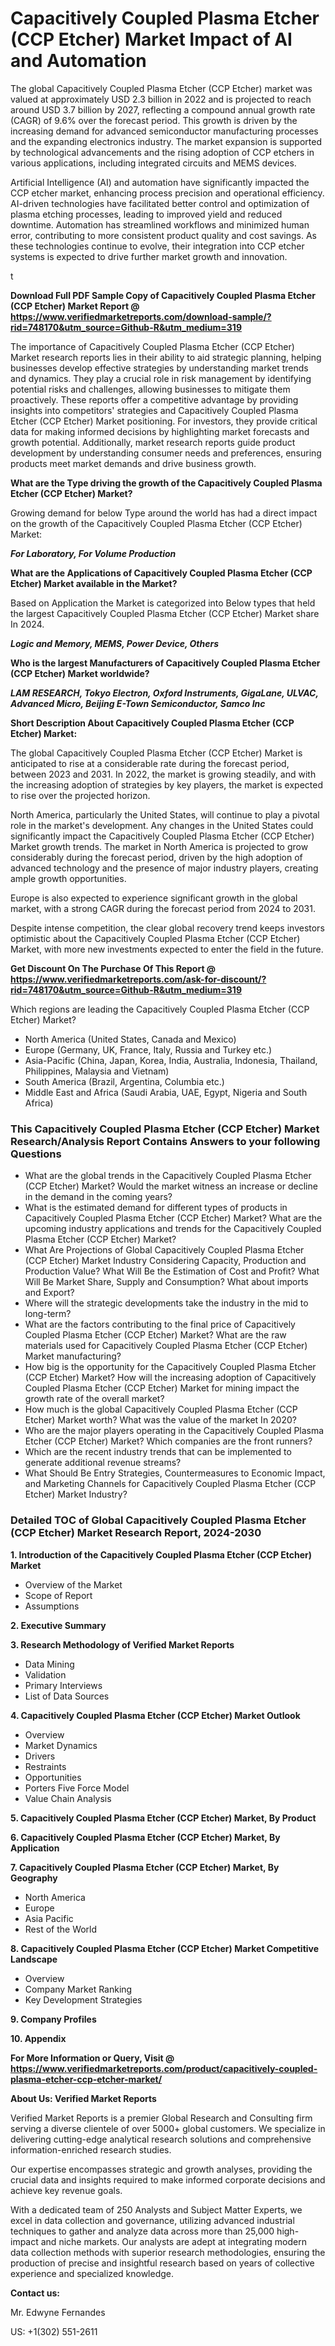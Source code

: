 <meta name="title" content="Global Capacitively Coupled Plasma Etcher (CCP Etcher) Market Impact of AI and Automation"><meta name="description" content="The global Capacitively Coupled Plasma Etcher (CCP Etcher) market was valued at approximately USD 2.3 billion in 2022 and is projected to reach around USD 3.7 billion "><meta name="title" content="Capacitively Coupled Plasma Etcher (CCP Etcher) Market Size, Share, Scope, Trends, Growth, Opportunities, Analysis, Forecast"><h1>Capacitively Coupled Plasma Etcher (CCP Etcher) Market Impact of AI and Automation</h1><p>The global Capacitively Coupled Plasma Etcher (CCP Etcher) market was valued at approximately USD 2.3 billion in 2022 and is projected to reach around USD 3.7 billion by 2027, reflecting a compound annual growth rate (CAGR) of 9.6% over the forecast period. This growth is driven by the increasing demand for advanced semiconductor manufacturing processes and the expanding electronics industry. The market expansion is supported by technological advancements and the rising adoption of CCP etchers in various applications, including integrated circuits and MEMS devices.</p><p>Artificial Intelligence (AI) and automation have significantly impacted the CCP etcher market, enhancing process precision and operational efficiency. AI-driven technologies have facilitated better control and optimization of plasma etching processes, leading to improved yield and reduced downtime. Automation has streamlined workflows and minimized human error, contributing to more consistent product quality and cost savings. As these technologies continue to evolve, their integration into CCP etcher systems is expected to drive further market growth and innovation.</p>t</p><p id="" class=""><strong>Download Full PDF Sample Copy of Capacitively Coupled Plasma Etcher (CCP Etcher) Market Report @ <a href="https://www.verifiedmarketreports.com/download-sample/?rid=748170&utm_source=Github-R&utm_medium=319" target="_blank">https://www.verifiedmarketreports.com/download-sample/?rid=748170&utm_source=Github-R&utm_medium=319</a></strong></p><p>The importance of&nbsp;Capacitively Coupled Plasma Etcher (CCP Etcher) Market research reports lies in their ability to aid strategic planning, helping businesses develop effective strategies by understanding market trends and dynamics. They play a crucial role in risk management by identifying potential risks and challenges, allowing businesses to mitigate them proactively. These reports offer a competitive advantage by providing insights into competitors' strategies and Capacitively Coupled Plasma Etcher (CCP Etcher) Market positioning. For investors, they provide critical data for making informed decisions by highlighting market forecasts and growth potential. Additionally, market research reports guide product development by understanding consumer needs and preferences, ensuring products meet market demands and drive business growth.</p><p><strong>What are the&nbsp;Type driving the growth of the Capacitively Coupled Plasma Etcher (CCP Etcher) Market?</strong></p><p id="" class="">Growing demand for below Type around the world has had a direct impact on the growth of the Capacitively Coupled Plasma Etcher (CCP Etcher) Market:</p><em><strong>For Laboratory, For Volume Production</strong></em></p><strong>What are the&nbsp;Applications&nbsp;of Capacitively Coupled Plasma Etcher (CCP Etcher) Market available in the Market?</strong></p><p id="" class="">Based on Application the Market is categorized into Below types that held the largest Capacitively Coupled Plasma Etcher (CCP Etcher) Market share In 2024.</p><em><strong>Logic and Memory, MEMS, Power Device, Others</strong></em></p><strong>Who is the largest Manufacturers of Capacitively Coupled Plasma Etcher (CCP Etcher) Market worldwide?</strong></p><p><em><strong>LAM RESEARCH, Tokyo Electron, Oxford Instruments, GigaLane, ULVAC, Advanced Micro, Beijing E-Town Semiconductor, Samco Inc</strong></em></p><p id="" class=""><strong>Short Description About Capacitively Coupled Plasma Etcher (CCP Etcher) Market:</strong></p><p>The global Capacitively Coupled Plasma Etcher (CCP Etcher) Market is anticipated to rise at a considerable rate during the forecast period, between 2023 and 2031. In 2022, the market is growing steadily, and with the increasing adoption of strategies by key players, the market is expected to rise over the projected horizon.</p><p>North America, particularly the United States, will continue to play a pivotal role in the market's development. Any changes in the United States could significantly impact the Capacitively Coupled Plasma Etcher (CCP Etcher) Market growth trends. The market in North America is projected to grow considerably during the forecast period, driven by the high adoption of advanced technology and the presence of major industry players, creating ample growth opportunities.</p><p>Europe is also expected to experience significant growth in the global market, with a strong CAGR during the forecast period from 2024 to 2031.</p><p>Despite intense competition, the clear global recovery trend keeps investors optimistic about the Capacitively Coupled Plasma Etcher (CCP Etcher) Market, with more new investments expected to enter the field in the future.</p><p id="" class=""><strong>Get Discount On The Purchase Of This Report @ <a href="https://www.verifiedmarketreports.com/ask-for-discount/?rid=748170&utm_source=Github-R&utm_medium=319" target="_blank">https://www.verifiedmarketreports.com/ask-for-discount/?rid=748170&utm_source=Github-R&utm_medium=319</a></strong></p>Which regions are leading the Capacitively Coupled Plasma Etcher (CCP Etcher) Market?</p><ul><li>North America (United States, Canada and Mexico)</li><li>Europe (Germany, UK, France, Italy, Russia and Turkey etc.)</li><li>Asia-Pacific (China, Japan, Korea, India, Australia, Indonesia, Thailand, Philippines, Malaysia and Vietnam)</li><li>South America (Brazil, Argentina, Columbia etc.)</li><li>Middle East and Africa (Saudi Arabia, UAE, Egypt, Nigeria and South Africa)</li></ul><h3 id="" class="">This Capacitively Coupled Plasma Etcher (CCP Etcher) Market Research/Analysis Report Contains Answers to your following Questions</h3><ul><li>What are the global trends in the Capacitively Coupled Plasma Etcher (CCP Etcher) Market? Would the market witness an increase or decline in the demand in the coming years?</li><li>What is the estimated demand for different types of products in Capacitively Coupled Plasma Etcher (CCP Etcher) Market? What are the upcoming industry applications and trends for the Capacitively Coupled Plasma Etcher (CCP Etcher) Market?</li><li>What Are Projections of Global Capacitively Coupled Plasma Etcher (CCP Etcher) Market Industry Considering Capacity, Production and Production Value? What Will Be the Estimation of Cost and Profit? What Will Be Market Share, Supply and Consumption? What about imports and Export?</li><li>Where will the strategic developments take the industry in the mid to long-term?</li><li>What are the factors contributing to the final price of Capacitively Coupled Plasma Etcher (CCP Etcher) Market? What are the raw materials used for Capacitively Coupled Plasma Etcher (CCP Etcher) Market manufacturing?</li><li>How big is the opportunity for the Capacitively Coupled Plasma Etcher (CCP Etcher) Market? How will the increasing adoption of Capacitively Coupled Plasma Etcher (CCP Etcher) Market for mining impact the growth rate of the overall market?</li><li>How much is the global Capacitively Coupled Plasma Etcher (CCP Etcher) Market worth? What was the value of the market In 2020?</li><li>Who are the major players operating in the Capacitively Coupled Plasma Etcher (CCP Etcher) Market? Which companies are the front runners?</li><li>Which are the recent industry trends that can be implemented to generate additional revenue streams?</li><li>What Should Be Entry Strategies, Countermeasures to Economic Impact, and Marketing Channels for Capacitively Coupled Plasma Etcher (CCP Etcher) Market Industry?</li></ul><h3 id="" class="">Detailed TOC of Global Capacitively Coupled Plasma Etcher (CCP Etcher) Market Research Report, 2024-2030</h3><p id="" class=""><strong>1. Introduction of the Capacitively Coupled Plasma Etcher (CCP Etcher) Market</strong></p><ul><li>Overview of the Market</li><li>Scope of Report</li><li>Assumptions</li></ul><p id="" class=""><strong>2. Executive Summary</strong></p><p id="" class=""><strong>3. Research Methodology of Verified Market Reports</strong></p><ul><li>Data Mining</li><li>Validation</li><li>Primary Interviews</li><li>List of Data Sources</li></ul><p id="" class=""><strong>4. Capacitively Coupled Plasma Etcher (CCP Etcher) Market Outlook</strong></p><ul><li>Overview</li><li>Market Dynamics</li><li>Drivers</li><li>Restraints</li><li>Opportunities</li><li>Porters Five Force Model</li><li>Value Chain Analysis</li></ul><p id="" class=""><strong>5. Capacitively Coupled Plasma Etcher (CCP Etcher) Market, By Product</strong></p><p id="" class=""><strong>6. Capacitively Coupled Plasma Etcher (CCP Etcher) Market, By Application</strong></p><p id="" class=""><strong>7. Capacitively Coupled Plasma Etcher (CCP Etcher) Market, By Geography</strong></p><ul><li>North America</li><li>Europe</li><li>Asia Pacific</li><li>Rest of the World</li></ul><p id="" class=""><strong>8. Capacitively Coupled Plasma Etcher (CCP Etcher) Market Competitive Landscape</strong></p><ul><li>Overview</li><li>Company Market Ranking</li><li>Key Development Strategies</li></ul><p id="" class=""><strong>9. Company Profiles</strong></p><p id="" class=""><strong>10. Appendix</strong></p><p id="" class=""><strong>For More Information or Query, Visit @ <a href="https://www.verifiedmarketreports.com/product/capacitively-coupled-plasma-etcher-ccp-etcher-market/" target="_blank">https://www.verifiedmarketreports.com/product/capacitively-coupled-plasma-etcher-ccp-etcher-market/</a></strong></p><p id="" class=""><strong>About Us: Verified Market Reports</strong></p><p id="" class="">Verified Market Reports is a premier Global Research and Consulting firm serving a diverse clientele of over 5000+ global customers. We specialize in delivering cutting-edge analytical research solutions and comprehensive information-enriched research studies.</p><p id="" class="">Our expertise encompasses strategic and growth analyses, providing the crucial data and insights required to make informed corporate decisions and achieve key revenue goals.</p><p id="" class="">With a dedicated team of 250 Analysts and Subject Matter Experts, we excel in data collection and governance, utilizing advanced industrial techniques to gather and analyze data across more than 25,000 high-impact and niche markets. Our analysts are adept at integrating modern data collection methods with superior research methodologies, ensuring the production of precise and insightful research based on years of collective experience and specialized knowledge.</p><p id="" class=""><strong>Contact us:</strong></p><p id="" class="">Mr. Edwyne Fernandes</p><p id="" class="">US: +1(302) 551-2611</p>